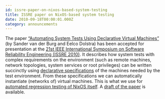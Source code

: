 ```yaml
---
id: issre-paper-on-nixos-based-system-testing
title: ISSRE paper on NixOS-based system testing 
date: 2010-09-18T00:00:01.000Z
category: announcements
---
```

The paper [“Automating System Tests Using Declarative Virtual Machines”](https://edolstra.github.io/pubs/decvms-issre2010-final.pdf) (by Sander van der Burg and Eelco Dolstra) has been accepted for presentation at the [21st IEEE International Symposium on Software Reliability Engineering (ISSRE 2010)](https://web.archive.org/web/20110726193652/http://www.issre2010.org/). It describes how system tests with complex requirements on the environment (such as remote machines, network topologies, system services or root privileges) can be written succinctly using [declarative specifications](https://svn.nixos.org/websvn/nix/nixos/trunk/tests/bittorrent.nix) of the machines needed by the test environment. From these specifications we can automatically instantiate (networks of) virtual machines. This is what we use for [automated regression testing of NixOS itself](https://hydra.nixos.org/jobset/nixos/trunk/jobstatus). A [draft of the paper](https://edolstra.github.io/pubs/decvms-issre2010-submitted.pdf) is available.
